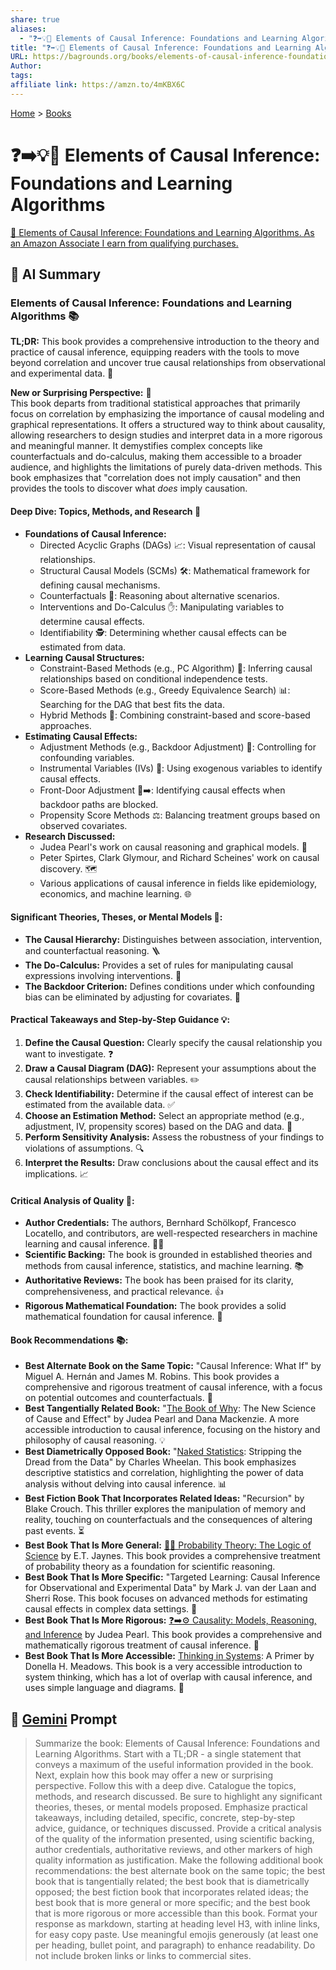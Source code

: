 ```yaml
---
share: true
aliases:
  - "❓➡️💡🧮 Elements of Causal Inference: Foundations and Learning Algorithms"
title: "❓➡️💡🧮 Elements of Causal Inference: Foundations and Learning Algorithms"
URL: https://bagrounds.org/books/elements-of-causal-inference-foundations-and-learning-algorithms
Author: 
tags: 
affiliate link: https://amzn.to/4mKBX6C
---
```

[Home](../index.md) > [Books](./index.md)  
# ❓➡️💡🧮 Elements of Causal Inference: Foundations and Learning Algorithms  
[🛒 Elements of Causal Inference: Foundations and Learning Algorithms. As an Amazon Associate I earn from qualifying purchases.](https://amzn.to/4mKBX6C)  
  
## 🤖 AI Summary  
### Elements of Causal Inference: Foundations and Learning Algorithms 📚  
**TL;DR:** This book provides a comprehensive introduction to the theory and practice of causal inference, equipping readers with the tools to move beyond correlation and uncover true causal relationships from observational and experimental data. 🧠  
  
**New or Surprising Perspective:** 🤯  
This book departs from traditional statistical approaches that primarily focus on correlation by emphasizing the importance of causal modeling and graphical representations. It offers a structured way to think about causality, allowing researchers to design studies and interpret data in a more rigorous and meaningful manner. It demystifies complex concepts like counterfactuals and do-calculus, making them accessible to a broader audience, and highlights the limitations of purely data-driven methods. This book emphasizes that "correlation does not imply causation" and then provides the tools to discover what *does* imply causation.  
  
#### **Deep Dive: Topics, Methods, and Research 🔬**  
* **Foundations of Causal Inference:**  
    * Directed Acyclic Graphs (DAGs) 📈: Visual representation of causal relationships.  
    * Structural Causal Models (SCMs) 🛠️: Mathematical framework for defining causal mechanisms.  
    * Counterfactuals 💭: Reasoning about alternative scenarios.  
    * Interventions and Do-Calculus ✋: Manipulating variables to determine causal effects.  
    * Identifiability 🕵️: Determining whether causal effects can be estimated from data.  
* **Learning Causal Structures:**  
    * Constraint-Based Methods (e.g., PC Algorithm) 🔗: Inferring causal relationships based on conditional independence tests.  
    * Score-Based Methods (e.g., Greedy Equivalence Search) 📊: Searching for the DAG that best fits the data.  
    * Hybrid Methods 🤖: Combining constraint-based and score-based approaches.  
* **Estimating Causal Effects:**  
    * Adjustment Methods (e.g., Backdoor Adjustment) 🚪: Controlling for confounding variables.  
    * Instrumental Variables (IVs) 🎻: Using exogenous variables to identify causal effects.  
    * Front-Door Adjustment 🚪➡️: Identifying causal effects when backdoor paths are blocked.  
    * Propensity Score Methods ⚖️: Balancing treatment groups based on observed covariates.  
* **Research Discussed:**  
    * Judea Pearl's work on causal reasoning and graphical models. 🌟  
    * Peter Spirtes, Clark Glymour, and Richard Scheines' work on causal discovery. 🗺️  
    * Various applications of causal inference in fields like epidemiology, economics, and machine learning. 🌐  
  
#### **Significant Theories, Theses, or Mental Models 🧠:**  
* **The Causal Hierarchy:** Distinguishes between association, intervention, and counterfactual reasoning. 🪜  
* **The Do-Calculus:** Provides a set of rules for manipulating causal expressions involving interventions. 🧮  
* **The Backdoor Criterion:** Defines conditions under which confounding bias can be eliminated by adjusting for covariates. 🛑  
  
#### **Practical Takeaways and Step-by-Step Guidance 💡:**  
1.  **Define the Causal Question:** Clearly specify the causal relationship you want to investigate. ❓  
2.  **Draw a Causal Diagram (DAG):** Represent your assumptions about the causal relationships between variables. ✏️  
3.  **Check Identifiability:** Determine if the causal effect of interest can be estimated from the available data. ✅  
4.  **Choose an Estimation Method:** Select an appropriate method (e.g., adjustment, IV, propensity scores) based on the DAG and data. 🧰  
5.  **Perform Sensitivity Analysis:** Assess the robustness of your findings to violations of assumptions. 🔍  
6.  **Interpret the Results:** Draw conclusions about the causal effect and its implications. 📈  
  
#### **Critical Analysis of Quality 🧐:**  
* **Author Credentials:** The authors, Bernhard Schölkopf, Francesco Locatello, and contributors, are well-respected researchers in machine learning and causal inference. 🧑‍🔬  
* **Scientific Backing:** The book is grounded in established theories and methods from causal inference, statistics, and machine learning. 📚  
* **Authoritative Reviews:** The book has been praised for its clarity, comprehensiveness, and practical relevance. 👍  
* **Rigorous Mathematical Foundation:** The book provides a solid mathematical foundation for causal inference. 📐  
  
#### **Book Recommendations 📚:**  
* **Best Alternate Book on the Same Topic:** "Causal Inference: What If" by Miguel A. Hernán and James M. Robins. This book provides a comprehensive and rigorous treatment of causal inference, with a focus on potential outcomes and counterfactuals. 📖  
* **Best Tangentially Related Book:** "[The Book of Why](./the-book-of-why.md): The New Science of Cause and Effect" by Judea Pearl and Dana Mackenzie. A more accessible introduction to causal inference, focusing on the history and philosophy of causal reasoning. 💡  
* **Best Diametrically Opposed Book:** "[Naked Statistics](./naked-statistics.md): Stripping the Dread from the Data" by Charles Wheelan. This book emphasizes descriptive statistics and correlation, highlighting the power of data analysis without delving into causal inference. 📊  
* **Best Fiction Book That Incorporates Related Ideas:** "Recursion" by Blake Crouch. This thriller explores the manipulation of memory and reality, touching on counterfactuals and the consequences of altering past events. ⏳  
* **Best Book That Is More General:** [🎲🧮 Probability Theory: The Logic of Science](./probability-theory.md) by E.T. Jaynes. This book provides a comprehensive treatment of probability theory as a foundation for scientific reasoning.  
* **Best Book That Is More Specific:** "Targeted Learning: Causal Inference for Observational and Experimental Data" by Mark J. van der Laan and Sherri Rose. This book focuses on advanced methods for estimating causal effects in complex data settings. 🎯  
* **Best Book That Is More Rigorous:** [❓➡️⚙️ Causality: Models, Reasoning, and Inference](./causality.md) by Judea Pearl. This book provides a comprehensive and mathematically rigorous treatment of causal inference. 🤯  
* **Best Book That Is More Accessible:** [Thinking in Systems](./thinking-in-systems.md): A Primer by Donella H. Meadows. This book is a very accessible introduction to system thinking, which has a lot of overlap with causal inference, and uses simple language and diagrams. 🌳  
  
## 💬 [Gemini](https://gemini.google.com) Prompt  
> Summarize the book: Elements of Causal Inference: Foundations and Learning Algorithms. Start with a TL;DR - a single statement that conveys a maximum of the useful information provided in the book. Next, explain how this book may offer a new or surprising perspective. Follow this with a deep dive. Catalogue the topics, methods, and research discussed. Be sure to highlight any significant theories, theses, or mental models proposed. Emphasize practical takeaways, including detailed, specific, concrete, step-by-step advice, guidance, or techniques discussed. Provide a critical analysis of the quality of the information presented, using scientific backing, author credentials, authoritative reviews, and other markers of high quality information as justification. Make the following additional book recommendations: the best alternate book on the same topic; the best book that is tangentially related; the best book that is diametrically opposed; the best fiction book that incorporates related ideas; the best book that is more general or more specific; and the best book that is more rigorous or more accessible than this book. Format your response as markdown, starting at heading level H3, with inline links, for easy copy paste. Use meaningful emojis generously (at least one per heading, bullet point, and paragraph) to enhance readability. Do not include broken links or links to commercial sites.